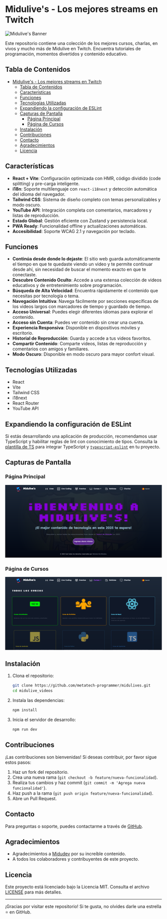 # Midulive's - Los mejores streams en Twitch

![Midulive's Banner](https://midulives.vercel.app/og-image.jpg)

Este repositorio contiene una colección de los mejores cursos, charlas, en vivos y mucho más de Midulive en Twitch. Encuentra tutoriales de programación, momentos divertidos y contenido educativo.

## Tabla de Contenidos

- [Midulive's - Los mejores streams en Twitch](#midulives---los-mejores-streams-en-twitch)
  - [Tabla de Contenidos](#tabla-de-contenidos)
  - [Características](#características)
  - [Funciones](#funciones)
  - [Tecnologías Utilizadas](#tecnologías-utilizadas)
  - [Expandiendo la configuración de ESLint](#expandiendo-la-configuración-de-eslint)
  - [Capturas de Pantalla](#capturas-de-pantalla)
    - [Página Principal](#página-principal)
    - [Página de Cursos](#página-de-cursos)
  - [Instalación](#instalación)
  - [Contribuciones](#contribuciones)
  - [Contacto](#contacto)
  - [Agradecimientos](#agradecimientos)
  - [Licencia](#licencia)

## Características

- **React + Vite**: Configuración optimizada con HMR, código dividido (code splitting) y pre-carga inteligente.
- **i18n**: Soporte multilenguaje con `react-i18next` y detección automática del idioma del navegador.
- **Tailwind CSS**: Sistema de diseño completo con temas personalizables y modo oscuro.
- **YouTube API**: Integración completa con comentarios, marcadores y listas de reproducción.
- **Estado Global**: Gestión eficiente con Zustand y persistencia local.
- **PWA Ready**: Funcionalidad offline y actualizaciones automáticas.
- **Accesibilidad**: Soporte WCAG 2.1 y navegación por teclado.

## Funciones

- **Continúa desde donde lo dejaste**: El sitio web guarda automáticamente el tiempo en que te quedaste viendo un video y te permite continuar desde ahí, sin necesidad de buscar el momento exacto en que te conectaste.
- **Descubre Contenido Oculto**: Accede a una extensa colección de videos educativos y de entretenimiento sobre programación.
- **Búsqueda de Alta Velocidad**: Encuentra rápidamente el contenido que necesitas por tecnología o tema.
- **Navegación Intuitiva**: Navega fácilmente por secciones específicas de los videos largos con marcadores de tiempo y guardado de tiempo.
- **Acceso Universal**: Puedes elegir diferentes idiomas para explorar el contenido.
- **Acceso sin Cuenta**: Puedes ver contenido sin crear una cuenta.
- **Experiencia Responsiva**: Disponible en dispositivos móviles y escritorio.
- **Historial de Reproducción**: Guarda y accede a tus videos favoritos.
- **Compartir Contenido**: Comparte videos, listas de reproducción y comentarios con amigos y familiares.
- **Modo Oscuro**: Disponible en modo oscuro para mayor confort visual.

## Tecnologías Utilizadas

- React
- Vite
- Tailwind CSS
- i18next
- React Router
- YouTube API

## Expandiendo la configuración de ESLint

Si estás desarrollando una aplicación de producción, recomendamos usar TypeScript y habilitar reglas de lint con conocimiento de tipos. Consulta la [plantilla de TS](https://github.com/vitejs/vite/tree/main/packages/create-vite/template-react-ts) para integrar TypeScript y [`typescript-eslint`](https://typescript-eslint.io) en tu proyecto.

## Capturas de Pantalla

### Página Principal
![Página Principal](https://raw.githubusercontent.com/metatech-programmer/midulives/refs/heads/main/public/screenshot-home.png)

### Página de Cursos
![Página de Cursos](https://raw.githubusercontent.com/metatech-programmer/midulives/refs/heads/main/public/screenshot-courses.png)

## Instalación

1. Clona el repositorio:
   ```bash
   git clone https://github.com/metatech-programmer/midulives.git
   cd midulive_videos
   ```

2. Instala las dependencias:
   ```bash
   npm install
   ```

3. Inicia el servidor de desarrollo:
   ```bash
   npm run dev
   ```

## Contribuciones

¡Las contribuciones son bienvenidas! Si deseas contribuir, por favor sigue estos pasos:

1. Haz un fork del repositorio.
2. Crea una nueva rama (`git checkout -b feature/nueva-funcionalidad`).
3. Realiza tus cambios y haz commit (`git commit -m 'Agrega nueva funcionalidad'`).
4. Haz push a la rama (`git push origin feature/nueva-funcionalidad`).
5. Abre un Pull Request.

## Contacto

Para preguntas o soporte, puedes contactarme a través de [GitHub](https://github.com/metatech-programmer).

## Agradecimientos

- Agradecimientos a [Midudev](https://twitch.tv/midudev) por su increíble contenido.
- A todos los colaboradores y contribuyentes de este proyecto.

## Licencia

Este proyecto está licenciado bajo la Licencia MIT. Consulta el archivo [LICENSE](./LICENSE) para más detalles.

---

¡Gracias por visitar este repositorio! Si te gusta, no olvides darle una estrella ⭐ en GitHub.